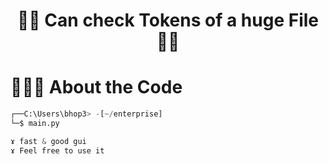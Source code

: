 ### 
<h1 align="center">🕵️‍♂️ Can check Tokens of a huge File 🕵️‍♂️ </h>

# 👨🏻‍💻 About the Code

```python
┌──C:\Users\bhop3> -[~/enterprise]
└─$ main.py

ɤ fast & good gui
ɤ Feel free to use it
```
